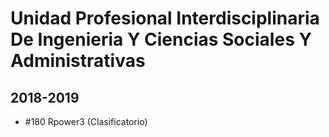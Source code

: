 # Unidad Profesional Interdisciplinaria De Ingenieria Y Ciencias Sociales Y Administrativas

## 2018-2019

- #180 Rpower3 (Clasificatorio)



